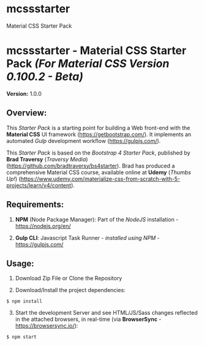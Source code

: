 # mcssstarter
Material CSS Starter Pack
# **mcssstarter** - Material CSS Starter Pack *(For Material CSS Version 0.100.2 - Beta)*

**Version:** 1.0.0
## Overview:
This *Starter Pack* is a starting point for building a Web front-end with the **Material CSS** UI framework (https://getbootstrap.com/). It implements an automated *Gulp* development workflow (https://gulpjs.com/).

This *Starter Pack* is based on the *Bootstrap 4 Starter Pack*, published by **Brad Traversy** (*Traversy Media*) (https://github.com/bradtraversy/bs4starter). Brad has produced a comprehensive Material CSS course, available online at **Udemy** (*Thumbs Up!*) (https://www.udemy.com/materialize-css-from-scratch-with-5-projects/learn/v4/content).

## Requirements:

1. **NPM** (Node Package Manager): Part of the *NodeJS* installation - https://nodejs.org/en/

2. **Gulp CLI**: Javascript Task Runner - *installed using NPM* - https://gulpjs.com/

## Usage:

1. Download Zip File or Clone the Repository

2. Download/Install the project dependencies:
```
$ npm install
```

3. Start the development Server and see HTML/JS/Sass changes reflected in the attached browsers, in real-time (via **BrowserSync** - https://browsersync.io/):
```
$ npm start
```
